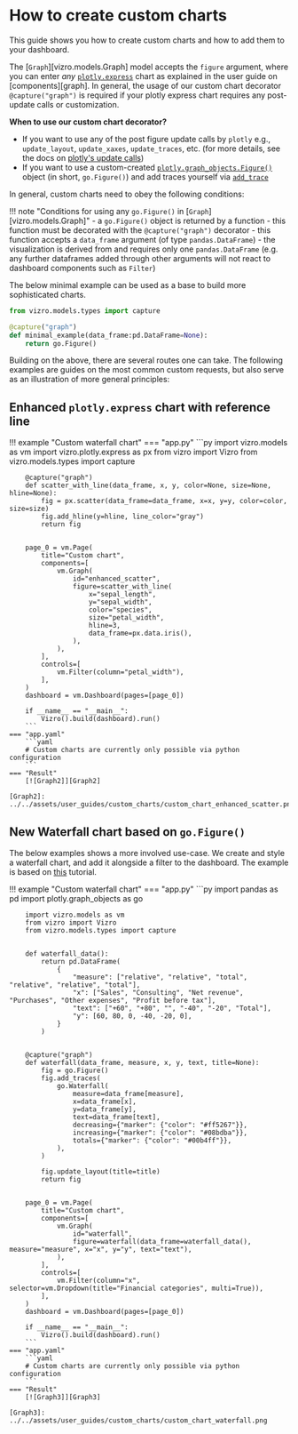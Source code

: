 # How to create custom charts

This guide shows you how to create custom charts and how to add them to your dashboard.

The [`Graph`][vizro.models.Graph] model accepts the `figure` argument, where you can enter _any_ [`plotly.express`](https://plotly.com/python/plotly-express/) chart as explained in the user guide on [components][graph].
In general, the usage of our custom chart decorator `@capture("graph")` is required if your plotly express chart requires any post-update calls or customization.

**When to use our custom chart decorator?**

- If you want to use any of the post figure update calls by `plotly` e.g., `update_layout`, `update_xaxes`, `update_traces`, etc. (for more details, see the docs on [plotly's update calls](https://plotly.com/python/creating-and-updating-figures/#other-update-methods))
- If you want to use a custom-created [`plotly.graph_objects.Figure()`](https://plotly.com/python/graph-objects/) object (in short, `go.Figure()`) and add traces yourself via [`add_trace`](https://plotly.com/python/creating-and-updating-figures/#adding-traces)

In general, custom charts need to obey the following conditions:

!!! note "Conditions for using any `go.Figure()` in [`Graph`][vizro.models.Graph]"
    - a `go.Figure()` object is returned by a function
    - this function must be decorated with the `@capture("graph")` decorator
    - this function accepts a `data_frame` argument (of type `pandas.DataFrame`)
    - the visualization is derived from and requires only one `pandas.DataFrame` (e.g. any further dataframes added through other arguments will not react to dashboard components such as `Filter`)

The below minimal example can be used as a base to build more sophisticated charts.

```py title="Minimal example of a custom chart"
from vizro.models.types import capture

@capture("graph")
def minimal_example(data_frame:pd.DataFrame=None):
    return go.Figure()
```

Building on the above, there are several routes one can take. The following examples are guides on the most common custom requests, but also serve as an illustration of more general principles:

## Enhanced `plotly.express` chart with reference line

!!! example "Custom waterfall chart"
    === "app.py"
        ```py
        import vizro.models as vm
        import vizro.plotly.express as px
        from vizro import Vizro
        from vizro.models.types import capture


        @capture("graph")
        def scatter_with_line(data_frame, x, y, color=None, size=None, hline=None):
            fig = px.scatter(data_frame=data_frame, x=x, y=y, color=color, size=size)
            fig.add_hline(y=hline, line_color="gray")
            return fig


        page_0 = vm.Page(
            title="Custom chart",
            components=[
                vm.Graph(
                    id="enhanced_scatter",
                    figure=scatter_with_line(
                        x="sepal_length",
                        y="sepal_width",
                        color="species",
                        size="petal_width",
                        hline=3,
                        data_frame=px.data.iris(),
                    ),
                ),
            ],
            controls=[
                vm.Filter(column="petal_width"),
            ],
        )
        dashboard = vm.Dashboard(pages=[page_0])

        if __name__ == "__main__":
            Vizro().build(dashboard).run()
        ```
    === "app.yaml"
        ```yaml
        # Custom charts are currently only possible via python configuration
        ```
    === "Result"
        [![Graph2]][Graph2]

    [Graph2]: ../../assets/user_guides/custom_charts/custom_chart_enhanced_scatter.png


## New Waterfall chart based on `go.Figure()`

The below examples shows a more involved use-case. We create and style a waterfall chart, and add it alongside a filter to the dashboard. The example is based on [this](https://plotly.com/python/waterfall-charts/) tutorial.

!!! example "Custom waterfall chart"
    === "app.py"
        ```py
        import pandas as pd
        import plotly.graph_objects as go

        import vizro.models as vm
        from vizro import Vizro
        from vizro.models.types import capture


        def waterfall_data():
            return pd.DataFrame(
                {
                    "measure": ["relative", "relative", "total", "relative", "relative", "total"],
                    "x": ["Sales", "Consulting", "Net revenue", "Purchases", "Other expenses", "Profit before tax"],
                    "text": ["+60", "+80", "", "-40", "-20", "Total"],
                    "y": [60, 80, 0, -40, -20, 0],
                }
            )


        @capture("graph")
        def waterfall(data_frame, measure, x, y, text, title=None):
            fig = go.Figure()
            fig.add_traces(
                go.Waterfall(
                    measure=data_frame[measure],
                    x=data_frame[x],
                    y=data_frame[y],
                    text=data_frame[text],
                    decreasing={"marker": {"color": "#ff5267"}},
                    increasing={"marker": {"color": "#08bdba"}},
                    totals={"marker": {"color": "#00b4ff"}},
                ),
            )

            fig.update_layout(title=title)
            return fig


        page_0 = vm.Page(
            title="Custom chart",
            components=[
                vm.Graph(
                    id="waterfall",
                    figure=waterfall(data_frame=waterfall_data(), measure="measure", x="x", y="y", text="text"),
                ),
            ],
            controls=[
                vm.Filter(column="x", selector=vm.Dropdown(title="Financial categories", multi=True)),
            ],
        )
        dashboard = vm.Dashboard(pages=[page_0])

        if __name__ == "__main__":
            Vizro().build(dashboard).run()
        ```
    === "app.yaml"
        ```yaml
        # Custom charts are currently only possible via python configuration
        ```
    === "Result"
        [![Graph3]][Graph3]

    [Graph3]: ../../assets/user_guides/custom_charts/custom_chart_waterfall.png
